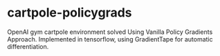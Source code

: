 # cartpole-policygrads
OpenAI gym cartpole environment solved Using Vanilla Policy Gradients Approach.
Implemented in tensorflow, using GradientTape for automatic differentiation.
